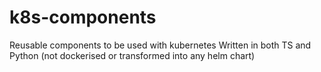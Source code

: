 # k8s-components
Reusable components to be used with kubernetes
Written in both TS and Python (not dockerised or transformed into any helm chart)

